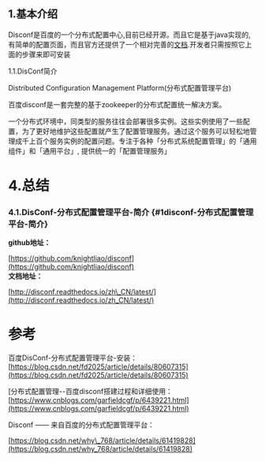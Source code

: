 ## 1.基本介绍

Disconf是百度的一个分布式配置中心,目前已经开源。而且它是基于java实现的,有简单的配置页面，而且官方还提供了一个相对完善的[文档](https://disconf.readthedocs.io/zh_CN/latest/).开发者只需按照它上面的步骤来即可安装

1.1.DisConf简介

Distributed Configuration Management Platform\(分布式配置管理平台\)

百度disconf是一套完整的基于zookeeper的分布式配置统一解决方案。

一个分布式环境中，同类型的服务往往会部署很多实例。这些实例使用了一些配置，为了更好地维护这些配置就产生了配置管理服务。通过这个服务可以轻松地管理成千上百个服务实例的配置问题。专注于各种「分布式系统配置管理」的「通用组件」和「通用平台」, 提供统一的「配置管理服务」

# 4.总结

### 4.1.DisConf-分布式配置管理平台-简介 {#1disconf-分布式配置管理平台-简介}

**github地址：**

[https://github.com/knightliao/disconf](https://github.com/knightliao/disconf)  
**文档地址：**

[http://disconf.readthedocs.io/zh\_CN/latest/](http://disconf.readthedocs.io/zh_CN/latest/)

# 参考

百度DisConf-分布式配置管理平台-安装：  
[https://blog.csdn.net/fd2025/article/details/80607315](https://blog.csdn.net/fd2025/article/details/80607315)

\[分布式配置管理--百度disconf搭建过程和详细使用：  
[https://www.cnblogs.com/garfieldcgf/p/6439221.html](https://www.cnblogs.com/garfieldcgf/p/6439221.html)

Disconf —— 来自百度的分布式配置管理平台：

[https://blog.csdn.net/why\_768/article/details/61419828](https://blog.csdn.net/why_768/article/details/61419828)


